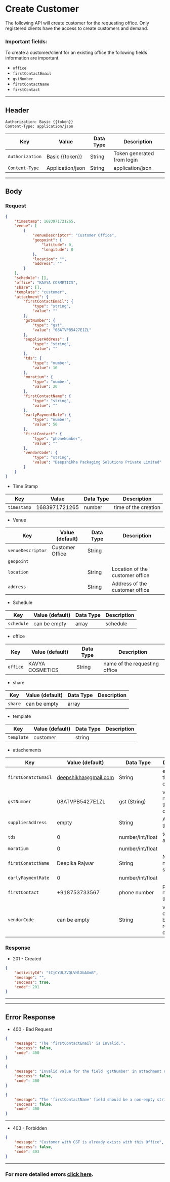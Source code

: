 # Create Customer

The following API will create customer for the requesting office. Only registered clients have the access to create customers and demand. 
### Important fields:
To create a customer/client for an existing office the following fields information are important.
- `office`
- `firstContactEmail`
- `gstNumber`
- `firstContactName`
- `firstContact`


----
## Header
```
Authorization: Basic {{token}}
Content-Type: application/json
  ```
| Key | Value | Data Type | Description |
| ----------- | ----------- | ------------| ----------- |
| `Authorization` | Basic {{token}} | String | Token generated from login |
|`Content-Type `| Application/json | String | application/json |


----
## Body

### Request
```json
{
    "timestamp": 1683971721265,
    "venue": [
        {
            "venueDescriptor": "Customer Office",
            "geopoint": {
                "latitude": 0,
                "longitude": 0
            },
            "location": "",
            "address": ""
        }
    ],
    "schedule": [],
    "office": "KAVYA COSMETICS",
    "share": [],
    "template": "customer",
    "attachment": {
        "firstContactEmail": {
            "type": "string",
            "value": ""
        },
        "gstNumber": {
            "type": "gst",
            "value": "08ATVPB5427E1ZL"
        },
        "supplierAddress": {
            "type": "string",
            "value": ""
        },
        "tds": {
            "type": "number",
            "value": 10
        },
        "moratium": {
            "type": "number",
            "value": 20
        },
        "firstContactName": {
            "type": "string",
            "value": ""
        },
        "earlyPaymentRate": {
            "type": "number",
            "value": 50
        },
        "firstContact": {
            "type": "phoneNumber",
            "value": ""
        },
        "vendorCode": {
            "type": "string",
            "value": "Deepshikha Packaging Solutions Private Limited"
        }
    }
}
```

- Time Stamp

| Key | Value | Data Type | Description |
| ----------- | ----------- | ------------| ----------- |
|`timestamp` | 1683971721265 | number | time of the creation |

- Venue

| Key | Value (default) | Data Type | Description |
| ----------- | ----------- | ------------| ----------- |
|`venueDescriptor` | Customer Office | String | |
| `geopoint` | | | |
| `location` | | String | Location of the customer office |
| `address` | | String | Address of the customer office |


- Schedule

| Key | Value (default) | Data Type | Description |
| ----------- | ----------- | ------------| ----------- |
|`schedule` | can be empty | array | schedule  |


- office

| Key | Value (default) | Data Type | Description |
| ----------- | ----------- | ------------| ----------- |
|`office` | KAVYA COSMETICS | String | name of the requesting office  |


- share

| Key | Value (default) | Data Type | Description |
| ----------- | ----------- | ------------| ----------- |
|`share` | can be empty | array |   |


- template

| Key | Value (default) | Data Type | Description |
| ----------- | ----------- | ------------| ----------- |
|`template` | customer | string |   |


- attachements

| Key | Value (default) | Data Type | Description |
| ----------- | ----------- | ------------| ----------- |
| `firstConatctEmail` | deepshikha@gmail.com | String | email id of the customer |
| `gstNumber` | 08ATVPB5427E1ZL | gst (String) | valid gst number of the customer |
| `supplierAddress` | empty | String | Address of the supplier |
| `tds` | 0 | number/int/float | tds to be applied |
| `moratium` | 0 | number/int/float | |
| `firstConatctName` | Deepika Rajwar | String | Name/office name of the supplier |
| `earlyPaymentRate` | 0 | number/int/float | |
| `firstContact` | +918753733567 | phone number | phone number of the supplier |
| `vendorCode` | can be empty | String | vendor code given by the requesting office |



### Response
- 201 - Created 
```json 
{
    "activityId": "tCjCYULZVQLVHlXbAGmB",
    "message": "",
    "success": true,
    "code": 201
}
```

----

----
## Error Response

- 400 - Bad Request
```json
{
    "message": "The 'firstContactEmail' is Invalid.",
    "success": false,
    "code": 400
}
```

```json
{
    "message": "Invalid value for the field 'gstNumber' in attachment object",
    "success": false,
    "code": 400
}
```

```json
{
    "message": "The 'firstContactName' field should be a non-empty string.",
    "success": false,
    "code": 400
}
```
------
- 403 - Forbidden 
```json
{
    "message": "Customer with GST is already exists with this Office",
    "success": false,
    "code": 403
}
```
-----

### For more detailed errors [click here](./errors.md#createdemand).